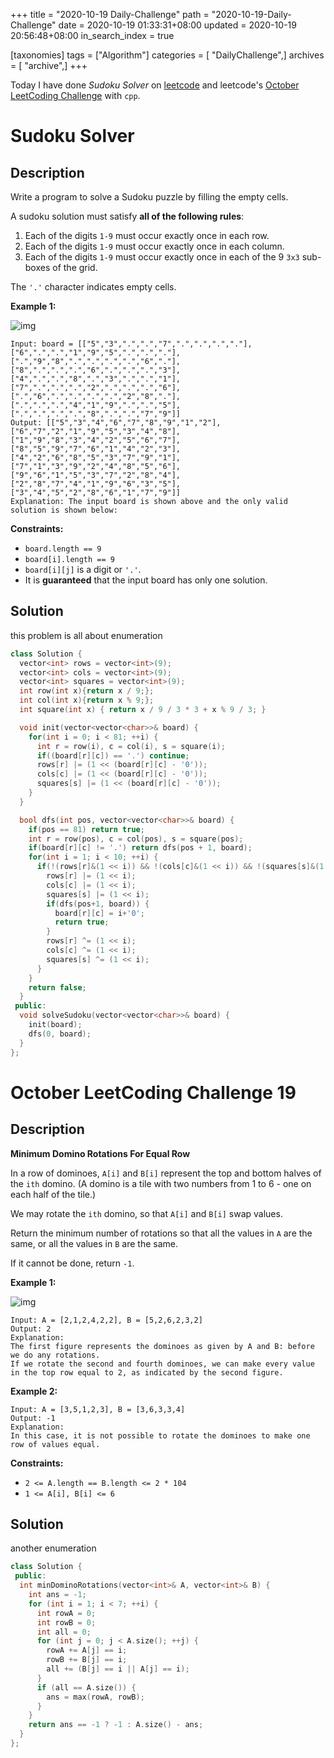 +++
title = "2020-10-19 Daily-Challenge"
path = "2020-10-19-Daily-Challenge"
date = 2020-10-19 01:33:31+08:00
updated = 2020-10-19 20:56:48+08:00
in_search_index = true

[taxonomies]
tags = ["Algorithm"]
categories = [ "DailyChallenge",]
archives = [ "archive",]
+++

Today I have done *Sudoku Solver* on [leetcode](https://leetcode.com/problems/sudoku-solver/) and leetcode's [October LeetCoding Challenge](https://leetcode.com/explore/challenge/card/october-leetcoding-challenge/560/week-3-october-15th-october-21st/3500/) with `cpp`.

<!-- more -->

# Sudoku Solver

## Description

Write a program to solve a Sudoku puzzle by filling the empty cells.

A sudoku solution must satisfy **all of the following rules**:

1. Each of the digits `1-9` must occur exactly once in each row.
2. Each of the digits `1-9` must occur exactly once in each column.
3. Each of the digits `1-9` must occur exactly once in each of the 9 `3x3` sub-boxes of the grid.

The `'.'` character indicates empty cells.

**Example 1:**

![img](https://upload.wikimedia.org/wikipedia/commons/thumb/f/ff/Sudoku-by-L2G-20050714.svg/250px-Sudoku-by-L2G-20050714.svg.png)

```
Input: board = [["5","3",".",".","7",".",".",".","."],["6",".",".","1","9","5",".",".","."],[".","9","8",".",".",".",".","6","."],["8",".",".",".","6",".",".",".","3"],["4",".",".","8",".","3",".",".","1"],["7",".",".",".","2",".",".",".","6"],[".","6",".",".",".",".","2","8","."],[".",".",".","4","1","9",".",".","5"],[".",".",".",".","8",".",".","7","9"]]
Output: [["5","3","4","6","7","8","9","1","2"],["6","7","2","1","9","5","3","4","8"],["1","9","8","3","4","2","5","6","7"],["8","5","9","7","6","1","4","2","3"],["4","2","6","8","5","3","7","9","1"],["7","1","3","9","2","4","8","5","6"],["9","6","1","5","3","7","2","8","4"],["2","8","7","4","1","9","6","3","5"],["3","4","5","2","8","6","1","7","9"]]
Explanation: The input board is shown above and the only valid solution is shown below:
```

**Constraints:**

- `board.length == 9`
- `board[i].length == 9`
- `board[i][j]` is a digit or `'.'`.
- It is **guaranteed** that the input board has only one solution.

## Solution

this problem is all about enumeration

``` cpp
class Solution {
  vector<int> rows = vector<int>(9);
  vector<int> cols = vector<int>(9);
  vector<int> squares = vector<int>(9);
  int row(int x){return x / 9;};
  int col(int x){return x % 9;};
  int square(int x) { return x / 9 / 3 * 3 + x % 9 / 3; }

  void init(vector<vector<char>>& board) {
    for(int i = 0; i < 81; ++i) {
      int r = row(i), c = col(i), s = square(i);
      if((board[r][c]) == '.') continue;
      rows[r] |= (1 << (board[r][c] - '0'));
      cols[c] |= (1 << (board[r][c] - '0'));
      squares[s] |= (1 << (board[r][c] - '0'));
    }
  }

  bool dfs(int pos, vector<vector<char>>& board) {
    if(pos == 81) return true;
    int r = row(pos), c = col(pos), s = square(pos);
    if(board[r][c] != '.') return dfs(pos + 1, board);
    for(int i = 1; i < 10; ++i) {
      if(!(rows[r]&(1 << i)) && !(cols[c]&(1 << i)) && !(squares[s]&(1 << i))) {
        rows[r] |= (1 << i);
        cols[c] |= (1 << i);
        squares[s] |= (1 << i);
        if(dfs(pos+1, board)) {
          board[r][c] = i+'0';
          return true;
        }
        rows[r] ^= (1 << i);
        cols[c] ^= (1 << i);
        squares[s] ^= (1 << i);
      }
    }
    return false;
  }
 public:
  void solveSudoku(vector<vector<char>>& board) {
    init(board);
    dfs(0, board);
  }
};
```

# October LeetCoding Challenge 19

## Description

**Minimum Domino Rotations For Equal Row**

In a row of dominoes, `A[i]` and `B[i]` represent the top and bottom halves of the `ith` domino. (A domino is a tile with two numbers from 1 to 6 - one on each half of the tile.)

We may rotate the `ith` domino, so that `A[i]` and `B[i]` swap values.

Return the minimum number of rotations so that all the values in `A` are the same, or all the values in `B` are the same.

If it cannot be done, return `-1`.

**Example 1:**

![img](https://assets.leetcode.com/uploads/2019/03/08/domino.png)

```
Input: A = [2,1,2,4,2,2], B = [5,2,6,2,3,2]
Output: 2
Explanation: 
The first figure represents the dominoes as given by A and B: before we do any rotations.
If we rotate the second and fourth dominoes, we can make every value in the top row equal to 2, as indicated by the second figure.
```

**Example 2:**

```
Input: A = [3,5,1,2,3], B = [3,6,3,3,4]
Output: -1
Explanation: 
In this case, it is not possible to rotate the dominoes to make one row of values equal.
```

**Constraints:**

- `2 <= A.length == B.length <= 2 * 104`
- `1 <= A[i], B[i] <= 6`

## Solution

another enumeration

``` cpp
class Solution {
 public:
  int minDominoRotations(vector<int>& A, vector<int>& B) {
    int ans = -1;
    for (int i = 1; i < 7; ++i) {
      int rowA = 0;
      int rowB = 0;
      int all = 0;
      for (int j = 0; j < A.size(); ++j) {
        rowA += A[j] == i;
        rowB += B[j] == i;
        all += (B[j] == i || A[j] == i);
      }
      if (all == A.size()) {
        ans = max(rowA, rowB);
      }
    }
    return ans == -1 ? -1 : A.size() - ans;
  }
};
```